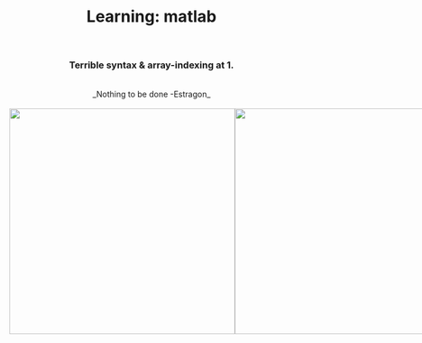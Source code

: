 <div align="center">

# Learning: matlab

<br>

### Terrible syntax & array-indexing at 1.

<br>
_Nothing to be done -Estragon_

<br>
<br>

<div style="display:flex;justify-content:space-evenly;flex:flex-grow;flex-grow:2" >

   <img src="https://user-images.githubusercontent.com/55017307/102819315-898fdf80-43d3-11eb-99b3-215ba882fb3b.jpg" width="400"/>
   
<img src="https://user-images.githubusercontent.com/55017307/102819319-8ac10c80-43d3-11eb-84a3-72ee7d2feab7.jpg" width="400"/>

</div>

</div>
